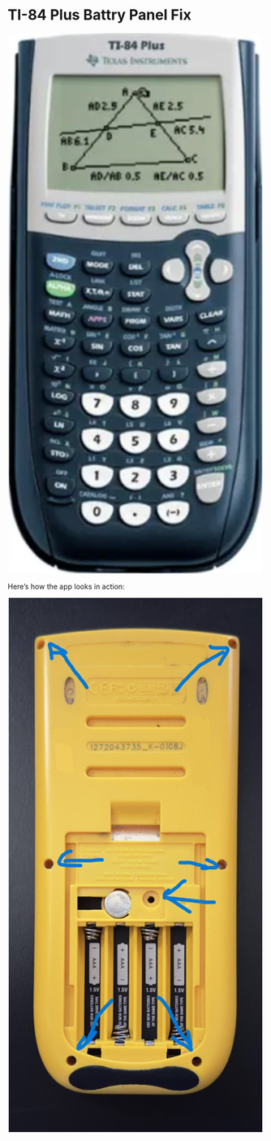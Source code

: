 # TI-84 Plus Battry Panel Fix
<p align="center">
  <img src="Doc/Screenshot 2025-08-28 213141.png" alt="Alt text" width="500">
</p>
Here’s how the app looks in action:
<p align="center">
  <img src="Doc/IMG_7117.jpg" alt="Alt text" width="500">
</p>


